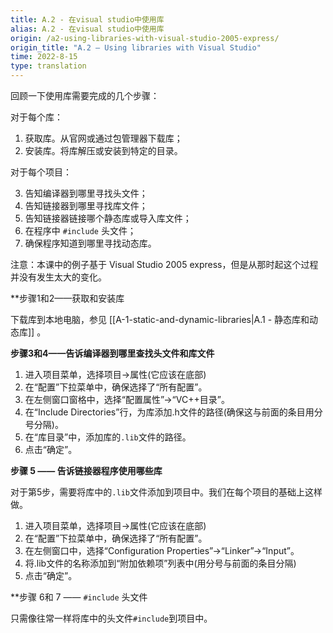 ```yaml
---
title: A.2 - 在visual studio中使用库
alias: A.2 - 在visual studio中使用库
origin: /a2-using-libraries-with-visual-studio-2005-express/
origin_title: "A.2 — Using libraries with Visual Studio"
time: 2022-8-15
type: translation
---
```



回顾一下使用库需要完成的几个步骤：

对于每个库：

1.  获取库。从官网或通过包管理器下载库；
2.  安装库。将库解压或安装到特定的目录。

对于每个项目：

3. 告知编译器到哪里寻找头文件；
4. 告知链接器到哪里寻找库文件；
5. 告知链接器链接哪个静态库或导入库文件；
6. 在程序中 `#include` 头文件；
7. 确保程序知道到哪里寻找动态库。

注意：本课中的例子基于 Visual Studio 2005 express，但是从那时起这个过程并没有发生太大的变化。

**步骤1和2——获取和安装库

下载库到本地电脑，参见 [[A-1-static-and-dynamic-libraries|A.1 - 静态库和动态库]] 。

**步骤3和4——告诉编译器到哪里查找头文件和库文件**

1. 进入项目菜单，选择项目->属性(它应该在底部)
2. 在“配置”下拉菜单中，确保选择了“所有配置”。
3. 在左侧窗口窗格中，选择“配置属性”->“VC++目录”。
4. 在“Include Directories”行，为库添加.h文件的路径(确保这与前面的条目用分号分隔)。
5. 在“库目录”中，添加库的`.lib`文件的路径。
6. 点击“确定”。


**步骤 5 —— 告诉链接器程序使用哪些库**

对于第5步，需要将库中的`.lib`文件添加到项目中。我们在每个项目的基础上这样做。

1. 进入项目菜单，选择项目->属性(它应该在底部)
2. 在“配置”下拉菜单中，确保选择了“所有配置”。
3. 在左侧窗口中，选择“Configuration Properties”->“Linker”->“Input”。
4. 将.lib文件的名称添加到“附加依赖项”列表中(用分号与前面的条目分隔)
5. 点击“确定”。

**步骤 6和 7 —— `#include` 头文件

只需像往常一样将库中的头文件`#include`到项目中。

